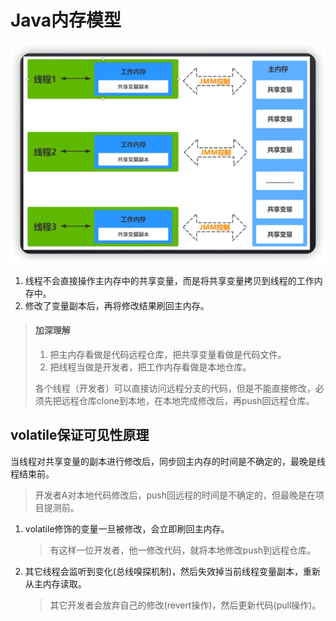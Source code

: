 # Java内存模型

![](img/2b162a81.png)

1. 线程不会直接操作主内存中的共享变量，而是将共享变量拷贝到线程的工作内存中。
2. 修改了变量副本后，再将修改结果刷回主内存。

> #### 加深理解
> 1. 把主内存看做是代码远程仓库，把共享变量看做是代码文件。
> 2. 把线程当做是开发者，把工作内存看做是本地仓库。
> 
> 各个线程（开发者）可以直接访问远程分支的代码，但是不能直接修改，必须先把远程仓库clone到本地，在本地完成修改后，再push回远程仓库。

## volatile保证可见性原理

当线程对共享变量的副本进行修改后，同步回主内存的时间是不确定的，最晚是线程结束前。
> 开发者A对本地代码修改后，push回远程的时间是不确定的，但最晚是在项目提测前。

1. volatile修饰的变量一旦被修改，会立即刷回主内存。
   > 有这样一位开发者，他一修改代码，就将本地修改push到远程仓库。
2. 其它线程会监听到变化(总线嗅探机制)，然后失效掉当前线程变量副本，重新从主内存读取。
   > 其它开发者会放弃自己的修改(revert操作)，然后更新代码(pull操作)。